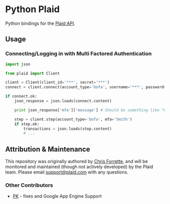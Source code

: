 # Python Plaid

Python bindings for the [Plaid API](https://plaid.com).

## Usage

### Connecting/Logging in with Multi Factored Authentication

```python
import json

from plaid import Client

client = Client(client_id='***', secret='***')
connect = client.connect(account_type='bofa', username='***', password='***', email='john@whatever.com')

if connect.ok:
    json_response = json.loads(connect.content)

    print json_response['mfa']['message'] # Should be something like "What's your mother's maiden name?"

    step = client.step(account_type='bofa', mfa='Smith')
    if step.ok:
        transactions = json.loads(step.content)
        # ...
```

## Attribution & Maintenance

This repository was originally authored by [Chris Forrette](https://github.com/chrisforrette), and will be monitored and maintained (though not actively developed) by the Plaid team. Please email support@plaid.com with any questions.

### Other Contributors
- [PK](https://github.com/gae123) - fixes and Google App Engine Support
